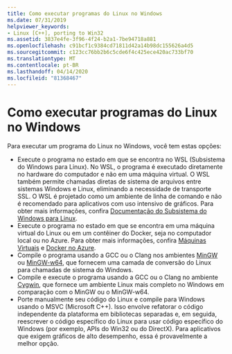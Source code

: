 ```yaml
---
title: Como executar programas do Linux no Windows
ms.date: 07/31/2019
helpviewer_keywords:
- Linux [C++], porting to Win32
ms.assetid: 3837e4fe-3f96-4f24-b2a1-7be94718a881
ms.openlocfilehash: c91bcf1c9384cd71811d42a14b98dc155626a4d5
ms.sourcegitcommit: c123cc76bb2b6c5cde6f4c425ece420ac733bf70
ms.translationtype: MT
ms.contentlocale: pt-BR
ms.lasthandoff: 04/14/2020
ms.locfileid: "81368467"
---
```

# <a name="running-linux-programs-on-windows"></a>Como executar programas do Linux no Windows

Para executar um programa do Linux no Windows, você tem estas opções:

- Execute o programa no estado em que se encontra no WSL (Subsistema do Windows para Linux). No WSL, o programa é executado diretamente no hardware do computador e não em uma máquina virtual. O WSL também permite chamadas diretas de sistema de arquivos entre sistemas Windows e Linux, eliminando a necessidade de transporte SSL. O WSL é projetado como um ambiente de linha de comando e não é recomendado para aplicativos com uso intensivo de gráficos. Para obter mais informações, confira [Documentação do Subsistema do Windows para Linux](/windows/wsl/about).
- Execute o programa no estado em que se encontra em uma máquina virtual do Linux ou em um contêiner do Docker, seja no computador local ou no Azure. Para obter mais informações, confira [Máquinas Virtuais](https://azure.microsoft.com/services/virtual-machines/) e [Docker no Azure](https://docs.microsoft.com/azure/docker/).
- Compile o programa usando a GCC ou o Clang nos ambientes [MinGW](http://MinGW.org/) ou [MinGW-w64](https://sourceforge.net/p/mingw-w64/wiki2/Home/), que fornecem uma camada de conversão do Linux para chamadas de sistema do Windows.
- Compile e execute o programa usando a GCC ou o Clang no ambiente [Cygwin](https://www.cygwin.com/), que fornece um ambiente Linux mais completo no Windows em comparação com o MinGW ou o MinGW-w64.
- Porte manualmente seu código do Linux e compile para Windows usando o MSVC (Microsoft C++). Isso envolve refatorar o código independente da plataforma em bibliotecas separadas e, em seguida, reescrever o código específico do Linux para usar código específico do Windows (por exemplo, APIs do Win32 ou do DirectX). Para aplicativos que exigem gráficos de alto desempenho, essa é provavelmente a melhor opção.
